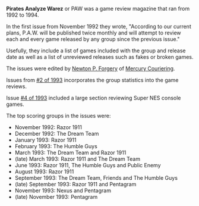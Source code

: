 **Pirates Analyze Warez** or PAW was a game review magazine that ran from 1992 to 1994.

In the first issue from November 1992 they wrote, "According to our current plans, P.A.W. will be published twice monthly and will attempt to review each and every game released by any group since the previous issue."

Usefully, they include a list of games included with the group and release date as well as a list of unreviewed releases such as fakes or broken games.

The issues were edited by [Newton P. Forgery](https://demozoo.org/sceners/113030/) of [Mercury Couriering](https://demozoo.org/groups/113031/).

Issues from [#2 of 1993](/f/a71b71a) incorporates the group statistics into the game reviews.

Issue [#4 of 1993](/f/af3d09) included a large section reviewing Super NES console games.

The top scoring groups in the issues were:

- November 1992: Razor 1911
- December 1992: The Dream Team
- January 1993: Razor 1911
- February 1993: The Humble Guys
- March 1993: The Dream Team and Razor 1911
- (late) March 1993: Razor 1911 and The Dream Team
- June 1993: Razor 1911, The Humble Guys and Public Enemy
- August 1993: Razor 1911
- September 1993: The Dream Team, Friends and The Humble Guys
- (late) September 1993: Razor 1911 and Pentagram
- November 1993: Nexus and Pentagram
- (late) November 1993: Pentagram